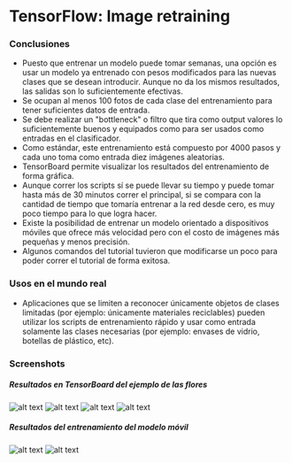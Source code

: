 # TensorFlow: Image retraining

### Conclusiones
* Puesto que entrenar un modelo puede tomar semanas, una opción es usar un modelo ya entrenado con pesos modificados para las nuevas clases que se desean introducir. Aunque no da los mismos resultados, las salidas son lo suficientemente efectivas.
* Se ocupan al menos 100 fotos de cada clase del entrenamiento para tener suficientes datos de entrada.
* Se debe realizar un "bottleneck" o filtro que tira como output valores lo suficientemente buenos y equipados como para ser usados como entradas en el clasificador.
* Como estándar, este entrenamiento está compuesto por 4000 pasos y cada uno toma como entrada diez imágenes aleatorias.
* TensorBoard permite visualizar los resultados del entrenamiento de forma gráfica.
* Aunque correr los scripts sí se puede llevar su tiempo y puede tomar hasta más de 30 minutos correr el principal, si se compara con la cantidad de tiempo que tomaría entrenar a la red desde cero, es muy poco tiempo para lo que logra hacer.
* Existe la posibilidad de entrenar un modelo orientado a dispositivos móviles que ofrece más velocidad pero con el costo de imágenes más pequeñas y menos precisión.
* Algunos comandos del tutorial tuvieron que modificarse un poco para poder correr el tutorial de forma exitosa.

### Usos en el mundo real
* Aplicaciones que se limiten a reconocer únicamente objetos de clases limitadas (por ejemplo: únicamente materiales reciclables) pueden utilizar los scripts de entrenamiento rápido y usar como entrada solamente las clases necesarias (por ejemplo: envases de vidrio, botellas de plástico, etc).

### Screenshots
##### Resultados en TensorBoard del ejemplo de las flores
![alt text](http://image.ibb.co/dEVgqw/Screen_Shot_2017_11_07_at_2_26_39_PM.png)
![alt text](http://image.ibb.co/jiCuAw/Screen_Shot_2017_11_07_at_2_46_15_PM.png)
![alt text](http://image.ibb.co/mxgAiG/Screen_Shot_2017_11_07_at_2_46_26_PM.png)
![alt text](https://img2.brain3.photobox.com/20493901747d8960a5b4972443bb00ab7ae0020b0d9857ef08314ef922039540bd6383c9.jpg)

##### Resultados del entrenamiento del modelo móvil
![alt text](http://image.ibb.co/d1h5oG/Screen_Shot_2017_11_11_at_6_49_48_PM.png)
![alt text](http://image.ibb.co/ipaEhb/Screen_Shot_2017_11_11_at_6_50_02_PM.png)